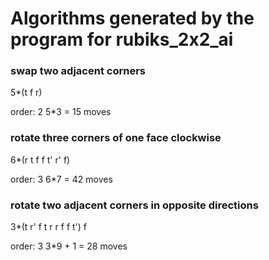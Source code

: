 # Algorithms generated by the program for rubiks_2x2_ai

### swap two adjacent corners

5*(t f r)

order: 2
5*3 = 15 moves

### rotate three corners of one face clockwise

6*(r t f f t' r' f)

order: 3
6*7 = 42 moves

### rotate two adjacent corners in opposite directions

3*(t r' f t r r f f t') f

order: 3
3*9 + 1 = 28 moves